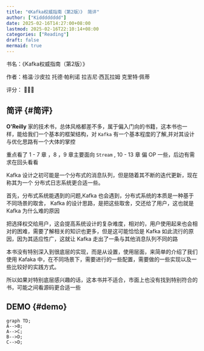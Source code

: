 ```yaml
---
title: "《Kafka权威指南（第2版）》 简评"
author: ["Kidddddddd"]
date: 2025-02-16T14:27:00+08:00
lastmod: 2025-02-16T22:10:14+08:00
categories: ["Reading"]
draft: false
mermaid: true
---
```


书名：《Kafka权威指南（第2版）》

作者：格温·沙皮拉 托德·帕利诺 拉吉尼·西瓦拉姆 克里特·佩蒂

评分： 🌟🌟🌟


## 简评 {#简评}

**O'Reilly** 家的技术书，总体风格都差不多，属于偏入门向的书籍，这本书也一样，能给我们一个基本的框架结构，对 `Kafka` 有一个基本程度的了解,并对其设计与优化思路有一个大体的掌控

重点看了 1 - 7 章 ，8 ，9 章主要面向 `Stream` , 10 - 13 章 偏 OP 一些，后边有需求在回头看看

Kafka 设计之初可能是一个分布式的消息队列，但是随着其不断的迭代更新，现在称其为一个 分布式日志系统更合适一些。

首先，分布式系统能遇到的问题,Kafka 也会遇到，分布式系统的本质是一种基于不同场景的取舍， Kafka 的设计思路，是把这些取舍，交还给了用户，这也就是 Kafka 为什么难的原因

把选择权交给用户，这会提高系统设计的复杂难度，相对的，用户使用起来也会相对的困难，需要了解相关的知识也更多，但是这可能恰恰是 Kafka 如此流行的原因，因为其适应性广，这就让 Kafka 走出了一条与其他消息队列不同的路

本书没有特别深入到很底层的实现，而是从设置，使用层面，来简单的介绍了我们使用 Kafaka 中，在不同场景下，需要进行的一些配置，需要做的一些实现以及一些比较好的实践方式。

所以如果对特别底层感兴趣的话，这本书并不适合，市面上也没有找到特别符合的书，可能之间看源码更合适一些


## DEMO {#demo}

```mermaid
graph TD;
A-->B;
A-->C;
B-->D;
C-->D;
```
